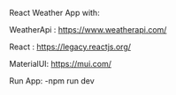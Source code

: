 React Weather App with:

WeatherApi : https://www.weatherapi.com/

React : https://legacy.reactjs.org/

MaterialUI: https://mui.com/

Run App:
-npm run dev
